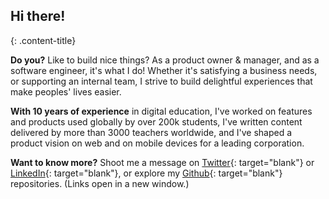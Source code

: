 ---
---

## Hi there!
{: .content-title}

<div class="content-title-sub"><span class="content-title-decorator"></span><i class="fa fa-commenting-o"></i><span class="content-title-decorator"></span></div>

**Do you?** Like to build nice things? As a product owner & manager, and as a software engineer, it's what I do! Whether it's satisfying a business needs, or supporting an internal team, I strive to build delightful experiences that make peoples' lives easier.

**With 10 years of experience** in digital education, I've worked on features and products used globally by over 200k students, I've written content delivered by more than 3000 teachers worldwide, and I've shaped a product vision on web and on mobile devices for a leading corporation.

**Want to know more?** Shoot me a message on  [Twitter](https://twitter.com/ortonomy_){: target="blank"} or [LinkedIn](https://www.linkedin.com/in/gregoryjorton/){: target="blank"}, or explore my  [Github](https://github.com/ortonomy){: target="blank"} repositories. (Links open in a new window.)